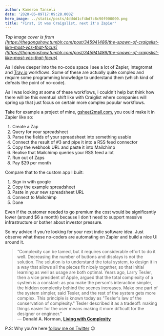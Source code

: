 ```yaml
---
author: Kameron Tanseli
date: '2020-05-09T17:09:28.000Z'
hero_image: ../static/posts/4dd4d1cf4bd7c8c90f000000.png
title: "First, it was Craigslist, next it's Zapier"
---
```


_Top image cover is from [https://thegongshow.tumblr.com/post/345941486/the-spawn-of-craigslist-like-most-vcs-that-focus](https://thegongshow.tumblr.com/post/345941486/the-spawn-of-craigslist-like-most-vcs-that-focus)_

As I delve deeper into the no-code space I see a lot of Zapier, Integromat and [Tray.io](https://tray.io) workflows. Some of these are actually quite complex and require some programming knowledge to understand them (which kind of defeats the point of no-code).  
  
As I was looking at some of these workflows, I couldn't help but think how there will be this eventual shift like with Craiglist where companies will spring up that just focus on certain more complex popular workflows.

Take for example a project of mine, [gsheet2mail.com](https://gsheet2mail.com), you could make it in Zapier like so:

1.  Create a Zap
2.  Query for your spreadsheet
3.  Parse the fields of your spreadsheet into something usable
4.  Connect the result of #3 and pipe it into a RSS feed connector
5.  Copy the webhook URL and paste it into Mailchimp
6.  Realise that Mailchimp queries your RSS feed a lot
7.  Run out of Zaps
8.  Pay $29 per month

Compare that to the custom app I built:

1.  Sign in with google
2.  Copy the example spreadsheet
3.  Paste in your new spreadsheet URL
4.  Connect to Mailchimp
5.  Done

Even if the customer needed to go premium the cost would be significantly lower (around $6 a month) because I don't need to support massive infrastructure or bother about investor pressure.

So my advice if you're looking for your next indie software idea. Just observe what these no-coders are automating on Zapier and build a nice UI around it.

> “Complexity can be tamed, but it requires considerable effort to do it well. Decreasing the number of buttons and displays is not the solution. The solution is to understand the total system, to design it in a way that allows all the pieces fit nicely together, so that initial learning as well as usage are both optimal. Years ago, Larry Tesler, then a vice president of Apple, argued that the total complexity of a system is a constant: as you make the person's interaction simpler, the hidden complexity behind the scenes increases. Make one part of the system simpler, said Tesler, and the rest of the system gets more complex. This principle is known today as "Tesler's law of the conservation of complexity." Tesler described it as a tradeoff: making things easier for the user means making it more difficult for the designer or engineer.”  
> ― **Donald A. Norman,** [**Living with Complexity**](https://www.goodreads.com/work/quotes/13144201)

P.S: Why you're here [follow me on Twitter](https://twitter.com/KameronTanseli) 😉